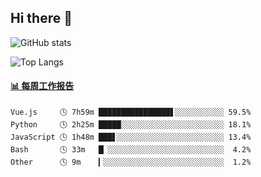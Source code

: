 ## Hi there 👋

![GitHub stats](https://github-readme-stats.orilight.top/api?username=orilights)

![Top Langs](https://github-readme-stats.orilight.top/api/top-langs/?username=orilights&layout=compact)

<!-- waka-box start -->
#### <a href="https://gist.github.com/92c8d5b388768c10efcba86e82b7c4fb" target="_blank">📊 每周工作报告</a>
```text
Vue.js     🕓 7h59m ████████████████▋░░░░░░░░░░░ 59.5%
Python     🕓 2h25m █████░░░░░░░░░░░░░░░░░░░░░░░ 18.1%
JavaScript 🕓 1h48m ███▋░░░░░░░░░░░░░░░░░░░░░░░░ 13.4%
Bash       🕓 33m   █▏░░░░░░░░░░░░░░░░░░░░░░░░░░  4.2%
Other      🕓 9m    ▎░░░░░░░░░░░░░░░░░░░░░░░░░░░  1.2%
```
<!-- Powered by https://github.com/journey-ad/waka-box-go . -->
<!-- waka-box end -->
